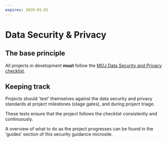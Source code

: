```yaml
---
expires: 2020-01-01
---
```


# Data Security & Privacy

## The base principle

All projects in development **must** follow the [MOJ Data Security and Privacy checklist](https://docs.google.com/spreadsheets/d/1QPboirPbG0Db_sT4hq_VP4Vs4AiHSFLimLXlteXw2qQ/edit?usp=sharing).

## Keeping track

Projects should 'test' themselves against the data security and privacy standards at project milestones (stage gates), and during project triage.

These tests ensure that the project follows the checklist consistently and continuously.

A overview of what to do as the project progresses can be found in the 'guides' section of this security guidance microsite.